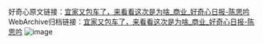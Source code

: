 好奇心原文链接：[宜家又包车了，来看看这次是为啥_商业_好奇心日报-陈思吟](https://www.qdaily.com/articles/1527.html)
WebArchive归档链接：[宜家又包车了，来看看这次是为啥_商业_好奇心日报-陈思吟](http://web.archive.org/web/20190623145927/https://www.qdaily.com/articles/1527.html)
![image](http://ww3.sinaimg.cn/large/007d5XDply1g3v4il1yrsj30u0483b29)